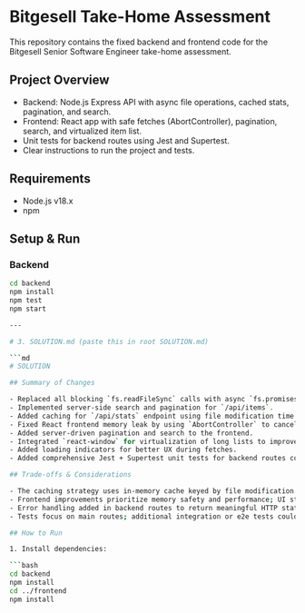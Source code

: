 # Bitgesell Take-Home Assessment

This repository contains the fixed backend and frontend code for the Bitgesell Senior Software Engineer take-home assessment.

## Project Overview

- Backend: Node.js Express API with async file operations, cached stats, pagination, and search.
- Frontend: React app with safe fetches (AbortController), pagination, search, and virtualized item list.
- Unit tests for backend routes using Jest and Supertest.
- Clear instructions to run the project and tests.

## Requirements

- Node.js v18.x
- npm

## Setup & Run

### Backend

```bash
cd backend
npm install
npm test
npm start

---

# 3. SOLUTION.md (paste this in root SOLUTION.md)

```md
# SOLUTION

## Summary of Changes

- Replaced all blocking `fs.readFileSync` calls with async `fs.promises.readFile` in backend.
- Implemented server-side search and pagination for `/api/items`.
- Added caching for `/api/stats` endpoint using file modification time to avoid recomputation on every request.
- Fixed React frontend memory leak by using `AbortController` to cancel fetches on component unmount.
- Added server-driven pagination and search to the frontend.
- Integrated `react-window` for virtualization of long lists to improve UI performance.
- Added loading indicators for better UX during fetches.
- Added comprehensive Jest + Supertest unit tests for backend routes covering both happy path and error cases.

## Trade-offs & Considerations

- The caching strategy uses in-memory cache keyed by file modification time, which is simple and effective but not persistent across server restarts.
- Frontend improvements prioritize memory safety and performance; UI styling was lightly polished due to time constraints.
- Error handling added in backend routes to return meaningful HTTP status codes and error messages.
- Tests focus on main routes; additional integration or e2e tests could be added for complete coverage.

## How to Run

1. Install dependencies:

```bash
cd backend
npm install
cd ../frontend
npm install
